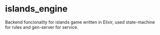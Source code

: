 # islands_engine
Backend funcionality for islands game written in Elixir, used state-machine for rules and gen-server for service.
